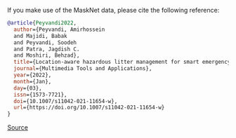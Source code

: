 If you make use of the MaskNet data, please cite the following reference:

``` bibtex
@article{Peyvandi2022,
  author={Peyvandi, Amirhossein
  and Majidi, Babak
  and Peyvandi, Soodeh
  and Patra, Jagdish C.
  and Moshiri, Behzad},
  title={Location-aware hazardous litter management for smart emergency governance in urban eco-cyber-physical systems},
  journal={Multimedia Tools and Applications},
  year={2022},
  month={Jan},
  day={03},
  issn={1573-7721},
  doi={10.1007/s11042-021-11654-w},
  url={https://doi.org/10.1007/s11042-021-11654-w}
}
```

[Source](https://www.kaggle.com/datasets/tenebris97/masknet#citation)